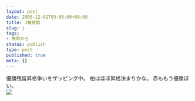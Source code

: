 ```yaml
---
layout: post
date: 2006-12-02T03:00:00+09:00
title: J最終節
slug: j
tags:
- 携帯から
status: publish
type: post
published: true
meta: {}
---
```

<div class="caption">優勝残留昇格争いをザッピング中。
柏はほぼ昇格決まりかな。
赤ももう優勝ぽい。</div>
<div class="photo"><img src="/images/uploads/blog-photo-1165041357.01-0.jpg" /></div>
